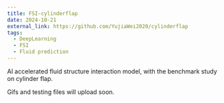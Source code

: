```yaml
---
title: FSI-cylinderflap
date: 2024-10-21
external_link: https://github.com/YujiaWei2020/cylinderflap
tags:
  - DeepLearning
  - FSI
  - Fluid prediction
---
```


AI accelerated fluid structure interaction model, with the benchmark study on cylinder flap. 

Gifs and testing files will upload soon.

<!--more-->
